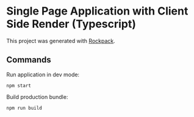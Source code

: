 # Single Page Application with Client Side Render (Typescript)

This project was generated with [Rockpack](https://github.com/AlexSergey/rockpack).

## Commands

Run application in dev mode:

```shell
npm start
```

Build production bundle:

```shell
npm run build
```
